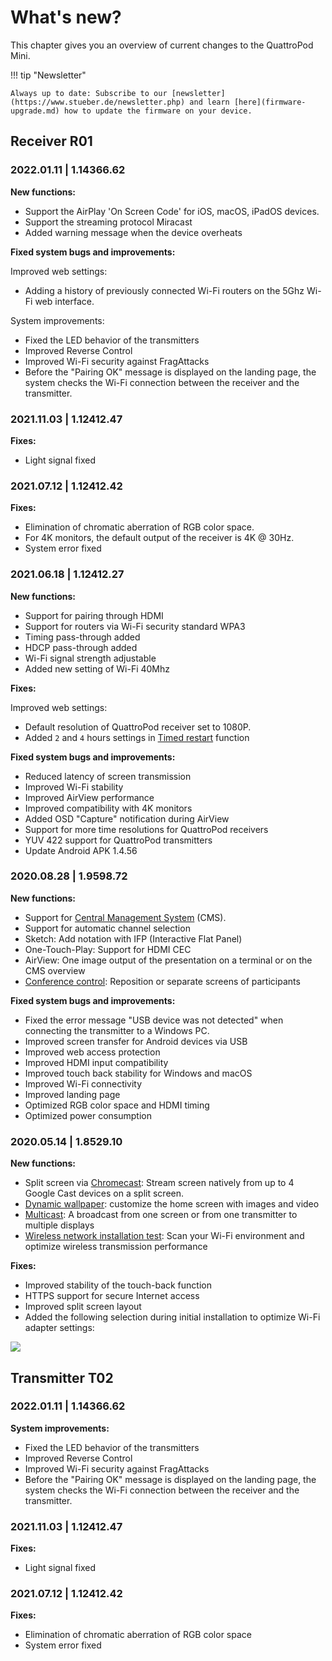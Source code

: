 # What's new?

This chapter gives you an overview of current changes to the QuattroPod Mini.

!!! tip "Newsletter"

    Always up to date: Subscribe to our [newsletter](https://www.stueber.de/newsletter.php) and learn [here](firmware-upgrade.md) how to update the firmware on your device.

## Receiver R01

### 2022.01.11 | 1.14366.62

**New functions:**

* Support the AirPlay 'On Screen Code' for iOS, macOS, iPadOS devices.
* Support the streaming protocol Miracast
* Added warning message when the device overheats

**Fixed system bugs and improvements:**

Improved web settings:

* Adding a history of previously connected Wi-Fi routers on the 5Ghz Wi-Fi web interface.

System improvements:

* Fixed the LED behavior of the transmitters
* Improved Reverse Control
* Improved Wi-Fi security against FragAttacks
* Before the "Pairing OK" message is displayed on the landing page, the system checks the Wi-Fi connection between the receiver and the transmitter.

### 2021.11.03 | 1.12412.47

**Fixes:**

* Light signal fixed

### 2021.07.12 | 1.12412.42

**Fixes:**

* Elimination of chromatic aberration of RGB color space.
* For 4K monitors, the default output of the receiver is 4K @ 30Hz.
* System error fixed

### 2021.06.18 | 1.12412.27

**New functions:**

* Support for pairing through HDMI
* Support for routers via Wi-Fi security standard WPA3
* Timing pass-through added
* HDCP pass-through added
* Wi-Fi signal strength adjustable
* Added new setting of Wi-Fi 40Mhz

**Fixes:**

Improved web settings:

* Default resolution of QuattroPod receiver set to 1080P.
* Added `2` and `4` hours settings in [Timed restart](adv.settings.md#timedrestart) function

**Fixed system bugs and improvements:**

* Reduced latency of screen transmission
* Improved Wi-Fi stability
* Improved AirView performance
* Improved compatibility with 4K monitors
* Added OSD "Capture" notification during AirView
* Support for more time resolutions for QuattroPod receivers
* YUV 422 support for QuattroPod transmitters
* Update Android APK 1.4.56

### 2020.08.28 | 1.9598.72

**New functions:**

* Support for [Central Management System](cms.md) (CMS).
* Support for automatic channel selection
* Sketch: Add notation with IFP (Interactive Flat Panel)
* One-Touch-Play: Support for HDMI CEC
* AirView: One image output of the presentation on a terminal or on the CMS overview
* [Conference control](conference-control.md): Reposition or separate screens of participants

**Fixed system bugs and improvements:**

* Fixed the error message "USB device was not detected" when connecting the transmitter to a Windows PC.
* Improved screen transfer for Android devices via USB
* Improved web access protection
* Improved HDMI input compatibility
* Improved touch back stability for Windows and macOS
* Improved Wi-Fi connectivity
* Improved landing page
* Optimized RGB color space and HDMI timing
* Optimized power consumption

### 2020.05.14 | 1.8529.10

**New functions:**

* Split screen via [Chromecast](chromecast.md): Stream screen natively from up to 4 Google Cast devices on a split screen.
* [Dynamic wallpaper](dynamicwallpaper.md): customize the home screen with images and video
* [Multicast](multicast.md): A broadcast from one screen or from one transmitter to multiple displays
* [Wireless network installation test](wifitest.md): Scan your Wi-Fi environment and optimize wireless transmission performance

**Fixes:**

* Improved stability of the touch-back function
* HTTPS support for secure Internet access
* Improved split screen layout
* Added the following selection during initial installation to optimize Wi-Fi adapter settings:

![](/assets/img/wifi.land.selection.EN.png)

## Transmitter T02

### 2022.01.11 | 1.14366.62

**System improvements:**

* Fixed the LED behavior of the transmitters
* Improved Reverse Control
* Improved Wi-Fi security against FragAttacks
* Before the "Pairing OK" message is displayed on the landing page, the system checks the Wi-Fi connection between the receiver and the transmitter.

### 2021.11.03 | 1.12412.47

**Fixes:**

* Light signal fixed

### 2021.07.12 | 1.12412.42

**Fixes:**

* Elimination of chromatic aberration of RGB color space
* System error fixed

